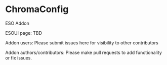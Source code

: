 # ChromaConfig
ESO Addon

ESOUI page: TBD

Addon users: Please submit issues here for visibility to other contributors

Addon authors/contributors: Please make pull requests to add functionality or fix issues.
